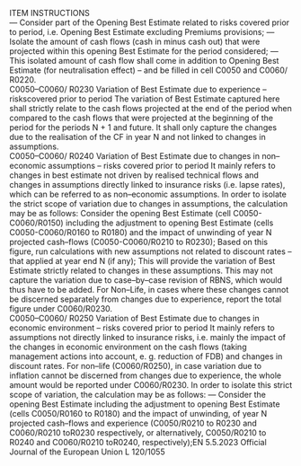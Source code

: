  
ITEM  INSTRUCTIONS  
— Consider part of the Opening Best Estimate related to risks covered prior to 
period, i.e. Opening Best Estimate excluding Premiums provisions; 
— Isolate the amount of cash flows (cash in minus cash out) that were projected 
within this opening Best Estimate for the period considered; 
— This isolated amount of cash flow shall come in addition to Opening Best 
Estimate (for neutralisation effect) – and be filled in cell C0050 and C0060/ 
R0220.  
C0050–C0060/ 
R0230  Variation of Best 
Estimate due to 
experience – riskscovered 
prior to period  The variation of Best Estimate captured here shall strictly relate to the cash flows 
projected at the end of the period when compared to the cash flows that were 
projected at the beginning of the period for the periods N + 1 and future. 
It shall only capture the changes due to the realisation of the CF in year N and not 
linked to changes in assumptions.  
C0050–C0060/ 
R0240  Variation of Best 
Estimate due to changes 
in non–economic 
assumptions – risks 
covered prior to period  It mainly refers to changes in best estimate not driven by realised technical flows 
and changes in assumptions directly linked to insurance risks (i.e. lapse rates), 
which can be referred to as non–economic assumptions. 
In order to isolate the strict scope of variation due to changes in assumptions, the 
calculation may be as follows: 
Consider the opening Best Estimate (cell C0050-C0060/R0150) including the 
adjustment to opening Best Estimate (cells C0050-C0060/R0160 to R0180) and 
the impact of unwinding of year N projected cash–flows (C0050-C0060/R0210 to 
R0230); 
Based on this figure, run calculations with new assumptions not related to 
discount rates – that applied at year end N (if any); 
This will provide the variation of Best Estimate strictly related to changes in these 
assumptions. This may not capture the variation due to case–by–case revision of 
RBNS, which would thus have to be added. 
For Non–Life, in cases where these changes cannot be discerned separately from 
changes due to experience, report the total figure under C0060/R0230.  
C0050–C0060/ 
R0250  Variation of Best 
Estimate due to changes 
in economic 
environment – risks 
covered prior to period  It mainly refers to assumptions not directly linked to insurance risks, i.e. mainly 
the impact of the changes in economic environment on the cash flows (taking 
management actions into account, e. g. reduction of FDB) and changes in discount 
rates. 
For non–life (C0060/R0250), in case variation due to inflation cannot be 
discerned from changes due to experience, the whole amount would be 
reported under C0060/R0230. 
In order to isolate this strict scope of variation, the calculation may be as follows: 
— Consider the opening Best Estimate including the adjustment to opening Best 
Estimate (cells C0050/R0160 to R0180) and the impact of unwinding, of year 
N projected cash–flows and experience (C0050/R0210 to R0230 and 
C0060/R0210 toR0230 respectively, or alternatively, C0050/R0210 to 
R0240 and C0060/R0210 toR0240, respectively);EN  5.5.2023 Official Journal of the European Union L 120/1055